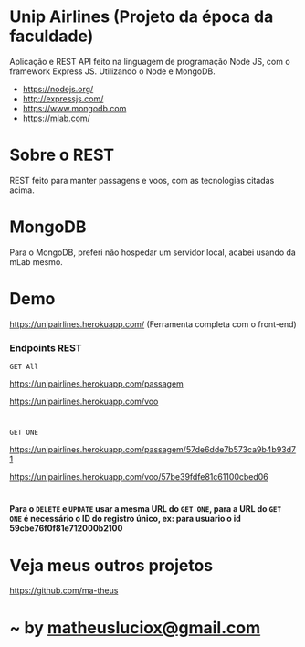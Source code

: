 # Unip Airlines (Projeto da época da faculdade)

Aplicação e REST API feito na linguagem de programação Node JS, com o framework Express JS. Utilizando o Node e MongoDB.
  - https://nodejs.org/
  - http://expressjs.com/
  - https://www.mongodb.com
  - https://mlab.com/

# Sobre o REST

REST feito para manter passagens e voos, com as tecnologias citadas acima.

# MongoDB

Para o MongoDB, preferi não hospedar um servidor local, acabei usando da mLab mesmo.

# Demo

https://unipairlines.herokuapp.com/ (Ferramenta completa com o front-end)

### Endpoints REST

`GET All`

https://unipairlines.herokuapp.com/passagem

https://unipairlines.herokuapp.com/voo

#

`GET ONE`

https://unipairlines.herokuapp.com/passagem/57de6dde7b573ca9b4b93d71

https://unipairlines.herokuapp.com/voo/57be39fdfe81c61100cbed06

#

#### Para o `DELETE` e `UPDATE` usar a mesma URL do `GET ONE`, para a URL do `GET ONE` é necessário o ID do registro único, ex: para usuario o id 59cbe76f0f81e712000b2100

#

# Veja meus outros projetos

https://github.com/ma-theus

# ~ by matheusluciox@gmail.com